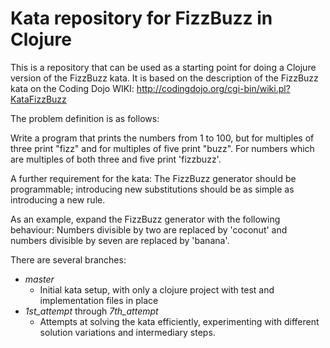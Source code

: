 Kata repository for FizzBuzz in Clojure
=======================================

This is a repository that can be used as a starting point for doing a Clojure version of the FizzBuzz kata. 
It is based on the description of the FizzBuzz kata on the Coding Dojo WIKI: http://codingdojo.org/cgi-bin/wiki.pl?KataFizzBuzz

The problem definition is as follows:

Write a program that prints the numbers from 1 to 100, but for multiples of three print "fizz" and for multiples of five print "buzz". For numbers which are multiples of both three and five print 'fizzbuzz'.

A further requirement for the kata: 
The FizzBuzz generator should be programmable; introducing new substitutions should be as simple as introducing a new rule.

As an example, expand the FizzBuzz generator with the following behaviour:
Numbers divisible by two are replaced by 'coconut' and numbers divisible by seven are replaced by 'banana'.

There are several branches:

* *master*
    * Initial kata setup, with only a clojure project with test and implementation files in place
* *1st_attempt* through *7th_attempt*
    * Attempts at solving the kata efficiently, experimenting with different solution variations and intermediary steps.     
